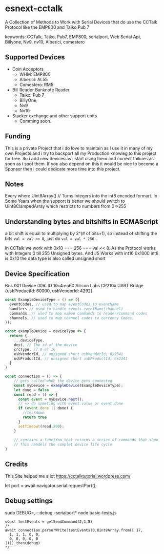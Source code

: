 # esnext-cctalk
A Collection of Methods to Work with Serial Devices that do use the CCTalk Protocol like the EMP800 and Taiko Pub 7

keywords: CCTalk, Taiko, Pub7, EMP800, serialport, Web Serial Api, Billyone, Nv9, nv10, Alberici, comestero

## Supported Devices
- Coin Acceptors
  - WHM: EMP800
  - Alberici: AL55
  - Comestero: RM5
- Bill Reader Banknote Reader 
  - Taiko: Pub 7
  - BillyOne, 
  - Nv9
  - Nv10
- Stacker exchange and other support units
  - Comming soon.


## Funding
This is a private Project that i do love to maintain as I use it in many of my own Projects and i try to backport all my Production knowleg to this project for free.
So i add new devices as i start using them and correct failures as soon as i spot them. If you also depend on this it would be nice to become a Sponsor then i could dedicate more time into this project.

## Notes
Every where Uint8Array() // Turns Integers into the int8 encoded formart.
In Some Years when the support is better we should switch to Uint8ClampedArray which restricts to numbers from 0=>255

## Understanding bytes and bitshifts in ECMAScript
a bit shift is equal to multiplying by 2^(# of bits+1), so instead of shifting the bits ```val = val << 8```,  just do ```val = val * 256 ```.

in CCTalk we work with 0x10 === 256 === val << 8. As the Protocol works with Integers 0 till 255 Unsigned bytes. And JS Works with int16 0x1000 int8 is 0x10 the data type is also called unsigned short




## Device Specification
Bus 001 Device 006: ID 10c4:ea60 Silicon Labs CP210x UART Bridge
{usbProductId: 60000, usbVendorId: 4292}

```js
const ExampleDeviceType = () => ({
  eventCodes, // used to map eventCodes to eventName
  handlers // used to handle events eventName(channel)
  commands, // used to map named commands to header/command codes
  channels, // used to map channel codes to currency Codes.
});

const exampleDevice = deviceType => {
  return {
    ...deviceType,
    dest, // The id of the device
    crcType, // 8 or 16 
    usbVendorId, // unsigned short usbVendorId; 0x2341
    usbProductId, // unsigned short usbProductId; 0x2341
  }
}

const connection = () => {
    // gets called when the device gets connected
    const myDevice = exampleDevice(ExampleDeviceType);
    let done = false
    const read = () => {
      const event = myDevice.next();
      // => do someting with event.value or event.done
      if (event.done || done) {
        //teardown
        return true
      }
      setTimeout(read,200);
    }
    
    // contains a function that returns a series of commands that should get executed
    // This handels the complet device life cycle
}

```

## Credits
This Site helped me a lot https://cctalktutorial.wordpress.com/

let port = await navigator.serial.requestPort();


## Debug settings
sudo DEBUG=*,-*::debug,-serialport* node basic-tests.js 

```
const testEvents = getSendCommand(2,1,8)
/*
await connection.parserWrite(testEvents(0,Uint8Array.from([ 17,
  1, 1, 1, 0, 0,
  0, 0, 0, 0, 0
]))).then(debug)
*/

```